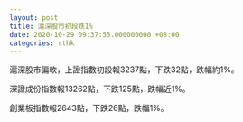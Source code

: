 ```yaml
---
layout: post
title: 滬深股市初段跌1%
date: 2020-10-29 09:37:55.000000000 +08:00
categories: rthk
---
```


滬深股市偏軟，上證指數初段報3237點，下跌32點，跌幅約1%。

深證成份指數報13262點，下跌125點，跌幅近1%。

創業板指數報2643點，下跌26點，跌幅1%。
